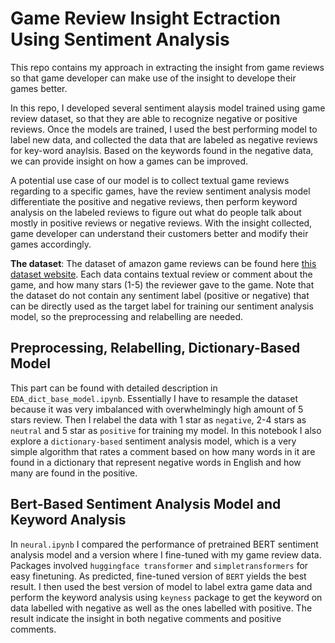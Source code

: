 Game Review Insight Ectraction Using Sentiment Analysis
=========================

This repo contains my approach in extracting the insight from game reviews so that game developer can make use of the insight to develope their games better.

In this repo, I developed several sentiment alaysis model trained using game review dataset, so that they are able to recognize negative or positive reviews. Once the models are trained, I used the best performing model to label new data, and collected the data that are labeled as negative reviews for key-word anaylsis. Based on the keywords found in the negative data, we can provide insight on how a games can be improved.

A potential use case of our model is to collect textual game reviews regarding to a specific games, have the review sentiment analysis model differentiate the positive and negative reviews, then perform keyword analysis on the labeled reviews to figure out what do people talk about mostly in positive reviews or negative reviews. With the insight collected, game developer can understand their customers better and modify their games accordingly.

**The dataset**: The dataset of amazon game reviews can be found here [this dataset website](https://nijianmo.github.io/amazon/index.html). Each data contains textual review or comment about the game, and how many stars (1-5) the reviewer gave to the game. Note that the dataset do not contain any sentiment label (positive or negative) that can be directly used as the target label for training our sentiment analysis model, so the preprocessing and relabelling are needed.

## Preprocessing, Relabelling, Dictionary-Based Model
This part can be found with detailed description in `EDA_dict_base_model.ipynb`. Essentially I have to resample the dataset because it was very imbalanced with overwhelmingly high amount of 5 stars review. Then I relabel the data with 1 star as `negative`, 2-4 stars as `neutral` and 5 star as `positive` for training my model. In this notebook I also explore a `dictionary-based` sentiment analysis model, which is a very simple algorithm that rates a comment based on how many words in it are found in a dictionary that represent negative words in English and how many are found in the positive.

## Bert-Based Sentiment Analysis Model and Keyword Analysis
In `neural.ipynb` I compared the performance of pretrained BERT sentiment analysis model and a version where I fine-tuned with my game review data. Packages involved `huggingface transformer` and `simpletransformers` for easy finetuning. As predicted, fine-tuned version of `BERT` yields the best result. I then used the best version of model to label extra game data and perform the keyword analysis using `keyness` package to get the keyword on data labelled with negative as well as the ones labelled with positive. The result indicate the insight in both negative comments and positive comments.
```
